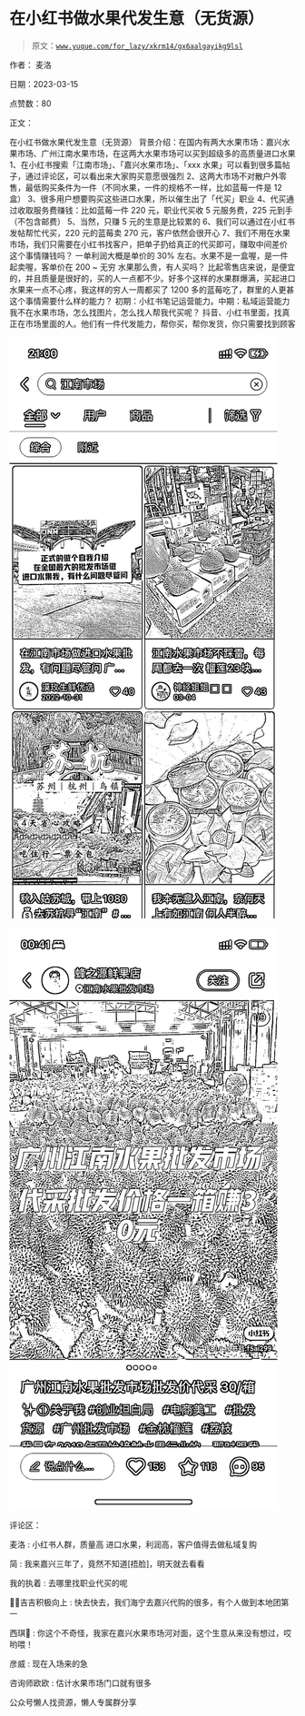 # 在小红书做水果代发生意（无货源）

> 原文：[`www.yuque.com/for_lazy/xkrm14/gx6aalgayikg9lsl`](https://www.yuque.com/for_lazy/xkrm14/gx6aalgayikg9lsl)



作者： 麦洛



日期：2023-03-15



点赞数：80

<ne-hole id="u99bac682" data-lake-id="u99bac682">

正文：



在小红书做水果代发生意（无货源） 背景介绍：在国内有两大水果市场：嘉兴水果市场、广州江南水果市场，在这两大水果市场可以买到超级多的高质量进口水果 1、在小红书搜索「江南市场」、「嘉兴水果市场」、「xxx 水果」可以看到很多篇帖子，通过评论区，可以看出来大家购买意愿很强烈 2、这两大市场不对散户外零售，最低购买条件为一件（不同水果，一件的规格不一样，比如蓝莓一件是 12 盒） 3、很多用户想要购买这些进口水果，所以催生出了「代买」职业 4、代买通过收取服务费赚钱：比如蓝莓一件 220 元，职业代买收 5 元服务费，225 元到手（不包含邮费） 5、当然，只赚 5 元的生意是比较累的 6、我们可以通过在小红书发帖帮忙代买，220 元的蓝莓卖 270 元，客户依然会很开心 7、我们不用在水果市场，我们只需要在小红书找客户，把单子扔给真正的代买即可，赚取中间差价 这个事情赚钱吗？ 一单利润大概是单价的 30% 左右。水果不是一盒喔，是一件起卖喔，客单价在 200 ~ 无穷 水果那么贵，有人买吗？ 比起零售店来说，是便宜的，并且质量是很好的，买的人一点都不少。好多个这样的水果群爆满，买起进口水果来一点不心疼，我这样的穷人一周都买了 1200 多的蓝莓吃了，群里的人更甚 这个事情需要什么样的能力？ 初期：小红书笔记运营能力。中期：私域运营能力 我不在水果市场，怎么找图片，怎么找人帮我代买呢？ 抖音、小红书里面，找真正在市场里面的人。他们有一件代发能力，帮你买，帮你发货，你只需要找到顾客



![](img/7b5ec3239eba0c826e184f9ed2c218dc.png)



![](img/3c49dd3ff535c117346a7c9d09c3c848.png)

<ne-hole id="ua53bf1d6" data-lake-id="ua53bf1d6">

评论区：



麦洛 : 小红书人群，质量高 进口水果，利润高，客户值得去做私域复购



简 : 我来嘉兴三年了，竟然不知道[捂脸]，明天就去看看



我的执着 : 去哪里找职业代买的呢



💪🏻吉吉积极向上 : 快去快去，我们海宁去嘉兴代购的很多，有个人做到本地团第一



西琪💫 : 你这个不奇怪，我家在嘉兴水果市场河对面，这个生意从来没有想过，哎哟喂！



彦威 : 现在入场来的急



咨询师欧欧 : 估计水果市场门口就有很多

<ne-hole id="ufa4c2db8" data-lake-id="ufa4c2db8">

公众号懒人找资源，懒人专属群分享

</ne-hole></ne-hole></ne-hole>